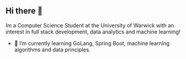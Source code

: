## Hi there 👋


Im a Computer Science Student at the University of Warwick with an interest in full stack development, data analytics and machine learning! 
 
- 🌱 I’m currently learning GoLang, Spring Boot, machine learning algorithms and data principles. 

